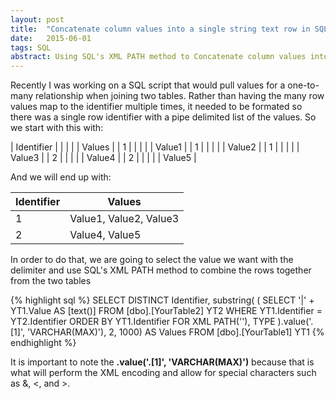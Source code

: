 ```yaml
---
layout: post
title:  "Concatenate column values into a single string text row in SQL"
date:   2015-06-01
tags: SQL
abstract: Using SQL's XML PATH method to Concatenate column values into a single string text row.
---
```

Recently I was working on a SQL script that would pull values for a one-to-many relationship when joining two tables. Rather than having the many row values map to the identifier multiple times, it needed to be formated so there was a single row identifier with a pipe delimited list of the values. So we start with this with:


| Identifier | | | | | Values |
| 1 | | | | | Value1 |
| 1 | | | | | Value2 |
| 1 | | | | | Value3 |
| 2 | | | | | Value4 |
| 2 | | | | | Value5 |

And we will end up with:

|Identifier|Values|
|----------|------|
|1|Value1, Value2, Value3|
|2|Value4, Value5|

In order to do that, we are going to select the value we want with the delimiter and use SQL's XML PATH method to combine the rows together from the two tables

{% highlight sql %}
SELECT DISTINCT Identifier,
		substring(
			(
				SELECT '|' + YT1.Value AS [text()]
				FROM [dbo].[YourTable2] YT2
				WHERE YT1.Identifier = YT2.Identifier
				ORDER BY YT1.Identifier
				FOR XML PATH(''), TYPE
			).value('.[1]', 'VARCHAR(MAX)'), 
		2, 1000) AS Values
		FROM [dbo].[YourTable1] YT1
{% endhighlight %}

It is important to note the **.value('.[1]', 'VARCHAR(MAX)')** because that is what will perform the XML encoding and allow for special characters such as &, <, and >.
